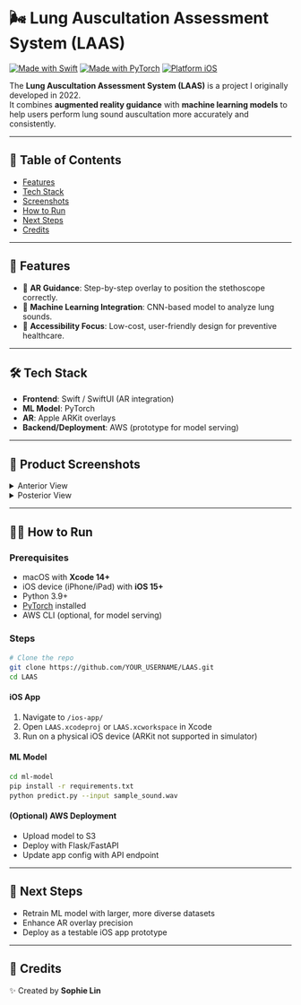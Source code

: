 # 🌬️ Lung Auscultation Assessment System (LAAS)

[![Made with Swift](https://img.shields.io/badge/Made%20with-Swift-orange?logo=swift)](https://developer.apple.com/swift/) 
[![Made with PyTorch](https://img.shields.io/badge/Made%20with-PyTorch-red?logo=pytorch)](https://pytorch.org/) 
[![Platform iOS](https://img.shields.io/badge/Platform-iOS-lightgrey?logo=apple)](https://developer.apple.com/ios/)

The **Lung Auscultation Assessment System (LAAS)** is a project I originally developed in 2022.  
It combines **augmented reality guidance** with **machine learning models** to help users perform lung sound auscultation more accurately and consistently.  

---

## 📖 Table of Contents
- [Features](#-features)
- [Tech Stack](#-tech-stack)
- [Screenshots](#-product-screenshots)
- [How to Run](#-how-to-run)
- [Next Steps](#-next-steps)
- [Credits](#-credits)

---

## 🚀 Features
- 📱 **AR Guidance**: Step-by-step overlay to position the stethoscope correctly.  
- 🤖 **Machine Learning Integration**: CNN-based model to analyze lung sounds.  
- 🏥 **Accessibility Focus**: Low-cost, user-friendly design for preventive healthcare.  

---

## 🛠 Tech Stack
- **Frontend**: Swift / SwiftUI (AR integration)  
- **ML Model**: PyTorch  
- **AR**: Apple ARKit overlays  
- **Backend/Deployment**: AWS (prototype for model serving)  

---

## 📸 Product Screenshots

<details>
<summary>Anterior View</summary>

![Anterior View](14077ba2-68d9-402c-ba99-0705663cae31.png)

</details>

<details>
<summary>Posterior View</summary>

![Posterior View](1e02c708-7151-4d15-b290-b62cd0f87264.png)

</details>

---

## 🏃‍♀️ How to Run

### Prerequisites
- macOS with **Xcode 14+**  
- iOS device (iPhone/iPad) with **iOS 15+**  
- Python 3.9+  
- [PyTorch](https://pytorch.org/get-started/locally/) installed  
- AWS CLI (optional, for model serving)  

### Steps
```bash
# Clone the repo
git clone https://github.com/YOUR_USERNAME/LAAS.git
cd LAAS
```

#### iOS App
1. Navigate to `/ios-app/`
2. Open `LAAS.xcodeproj` or `LAAS.xcworkspace` in Xcode  
3. Run on a physical iOS device (ARKit not supported in simulator)  

#### ML Model
```bash
cd ml-model
pip install -r requirements.txt
python predict.py --input sample_sound.wav
```

#### (Optional) AWS Deployment
- Upload model to S3  
- Deploy with Flask/FastAPI  
- Update app config with API endpoint  

---

## 🔮 Next Steps
- Retrain ML model with larger, more diverse datasets  
- Enhance AR overlay precision  
- Deploy as a testable iOS app prototype  

---

## 🙌 Credits
✨ Created by **Sophie Lin**  
